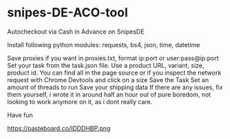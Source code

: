 # snipes-DE-ACO-tool
Autocheckout via Cash in Advance on SnipesDE

Install following python modules:
requests, bs4, json, time, datetime

Save proxies if you want in proxies.txt, format ip:port or user:pass@ip:port
Set your task from the task.json file.
Use a product URL, variant, size, product id.
You can find all in the page source or if you inspect the network request with Chrome Devtools and click on a size
Save the Task
Set an amount of threads to run
Save your shipping data
If there are any issues, fix them yourself, i wrote it in around half an hour out of pure boredom, not looking to work anymore on it, as i dont really care.

Have fun


https://pasteboard.co/IDDDHBP.png
